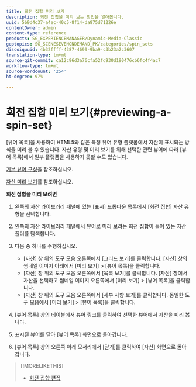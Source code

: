 ```yaml
---
title: 회전 집합 미리 보기
description: 회전 집합을 미리 보는 방법을 알아봅니다.
uuid: 5b9d4c37-a4ec-40c5-8f14-da875d71226e
contentOwner: admin
content-type: reference
products: SG_EXPERIENCEMANAGER/Dynamic-Media-Classic
geptopics: SG_SCENESEVENONDEMAND_PK/categories/spin_sets
discoiquuid: 4b32ffff-4387-4699-9ba9-c3b23a2c3607
translation-type: tm+mt
source-git-commit: ca12c96d3a76cfa52fd930d190476cb6fc4f4ac7
workflow-type: tm+mt
source-wordcount: '254'
ht-degree: 97%

---
```



# 회전 집합 미리 보기{#previewing-a-spin-set}

[뷰어 목록]을 사용하여 HTML5와 같은 특정 뷰어 유형 플랫폼에서 자산이 표시되는 방식을 미리 볼 수 있습니다. 자산 유형 및 미리 보기를 위해 선택한 관련 뷰어에 따라 [뷰어 목록]에서 일부 플랫폼을 사용하지 못할 수도 있습니다.

[기본 뷰어 구성](application-setup.md#configuring_default_viewers)을 참조하십시오.

[자산 미리 보기](previewing-asset.md#previewing_an_asset)를 참조하십시오.

**회전 집합을 미리 보려면**

1. 왼쪽의 자산 라이브러리 패널에 있는 [표시] 드롭다운 목록에서 [회전 집합] 자산 유형을 선택합니다.
1. 왼쪽의 자산 라이브러리 패널에서 뷰어로 미리 보려는 회전 집합이 들어 있는 자산 폴더를 탐색합니다.
1. 다음 중 하나를 수행하십시오.

   * [자산] 창 위의 도구 모음 오른쪽에서 [그리드 보기]를 클릭합니다. [자산] 창의 썸네일 이미지 아래에서 [미리 보기] > [뷰어 목록]을 클릭합니다.
   * [자산] 창 위의 도구 모음 오른쪽에서 [목록 보기]를 클릭합니다. [자산] 창에서 자산을 선택하고 썸네일 이미지 오른쪽에서 [미리 보기] > [뷰어 목록]을 클릭합니다.
   * [자산] 창 위의 도구 모음 오른쪽에서 [세부 사항 보기]를 클릭합니다. 동일한 도구 모음에서 [미리 보기] > [뷰어 목록]을 클릭합니다.

1. [뷰어 목록] 창의 테이블에서 뷰어 링크를 클릭하여 선택한 뷰어에서 자산을 미리 봅니다.
1. 표시된 뷰어를 닫아 [뷰어 목록] 화면으로 돌아갑니다.
1. [뷰어 목록] 창의 오른쪽 아래 모서리에서 [닫기]를 클릭하여 [자산] 화면으로 돌아갑니다.

>[!MORELIKETHIS]
>
>* [회전 집합 편집](creating-spin-set.md#editing-a-spin-set)

